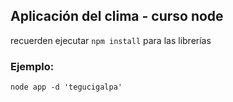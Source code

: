 ## Aplicación del clima - curso node

recuerden ejecutar ```npm install``` para las librerías

### Ejemplo: 
```node app -d 'tegucigalpa'```
